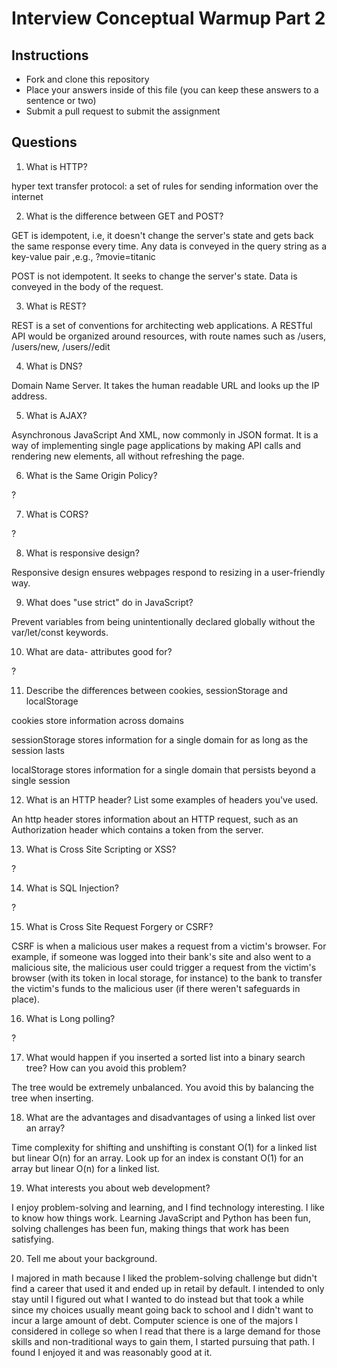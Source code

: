 # Interview Conceptual Warmup Part 2

## Instructions

* Fork and clone this repository
* Place your answers inside of this file (you can keep these answers to a sentence or two)
* Submit a pull request to submit the assignment

## Questions

1.  What is HTTP?

hyper text transfer protocol: a set of rules for sending information over the internet

2.  What is the difference between GET and POST?

GET is idempotent, i.e, it doesn't change the server's state and gets back the same response every time. Any data is conveyed in the query string as a key-value pair ,e.g., ?movie=titanic

POST is not idempotent. It seeks to change the server's state. Data is conveyed in the body of the request.

3.  What is REST?

REST is a set of conventions for architecting web applications. A RESTful API would be organized around resources, with route names such as /users, /users/new, /users/<id>/edit

4.  What is DNS?

Domain Name Server. It takes the human readable URL and looks up the IP address.

5.  What is AJAX?

Asynchronous JavaScript And XML, now commonly in JSON format. It is a way of implementing single page applications by making API calls and rendering new elements, all without refreshing the page.

6.  What is the Same Origin Policy?

?

7.  What is CORS?

?

8.  What is responsive design?

Responsive design ensures webpages respond to resizing in a user-friendly way.

9.  What does "use strict" do in JavaScript?

Prevent variables from being unintentionally declared globally without the var/let/const keywords.

10. What are data- attributes good for?

?

11. Describe the differences between cookies, sessionStorage and localStorage

cookies store information across domains

sessionStorage stores information for a single domain for as long as the session lasts

localStorage stores information for a single domain that persists beyond a single session

12. What is an HTTP header? List some examples of headers you've used.

An http header stores information about an HTTP request, such as an Authorization header which contains a token from the server.

13. What is Cross Site Scripting or XSS?

?

14. What is SQL Injection?

?

15. What is Cross Site Request Forgery or CSRF?

CSRF is when a malicious user makes a request from a victim's browser. For example, if someone was logged into their bank's site and also went to a malicious site, the malicious user could trigger a request from the victim's browser (with its token in local storage, for instance) to the bank to transfer the victim's funds to the malicious user (if there weren't safeguards in place).

16. What is Long polling?

?

17. What would happen if you inserted a sorted list into a binary search tree? How can you avoid this problem?

The tree would be extremely unbalanced. You avoid this by balancing the tree when inserting.

18. What are the advantages and disadvantages of using a linked list over an array?

Time complexity for shifting and unshifting is constant O(1) for a linked list but linear O(n) for an array.
Look up for an index is constant O(1) for an array but linear O(n) for a linked list.

19. What interests you about web development?

I enjoy problem-solving and learning, and I find technology interesting. I like to know how things work. Learning JavaScript and Python has been fun, solving challenges has been fun, making things that work has been satisfying.

20. Tell me about your background.

I majored in math because I liked the problem-solving challenge but didn't find a career that used it and ended up in retail by default. I intended to only stay until I figured out what I wanted to do instead but that took a while since my choices usually meant going back to school and I didn't want to incur a large amount of debt. Computer science is one of the majors I considered in college so when I read that there is a large demand for those skills and non-traditional ways to gain them, I started pursuing that path. I found I enjoyed it and was reasonably good at it.
